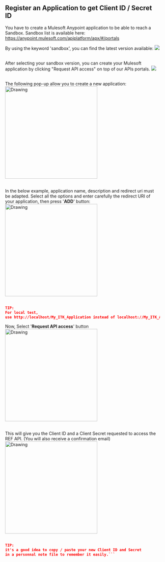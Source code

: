 ## Register an Application to get Client ID / Secret ID

You have to create a Mulesoft Anypoint application to be able to reach a Sandbox.
Sandbox list is available here: https://anypoint.mulesoft.com/apiplatform/apx/#/portals

By using the keyword 'sandbox', you can find the latest version available:
  ![](/posts/files/itk-start-ref-api-101/assets/images/Start-REF-API-101-01.jpg)<br/><br/>

After selecting your sandbox version, you can create your Mulesoft application by clicking "Request API access" on top of our APIs portals.
  ![](/posts/files/itk-start-ref-api-101/assets/images/Start-REF-API-101-02.jpg)<br/><br/>

The following pop-up allow you to create a new application:
<img src="/posts/files/itk-start-ref-api-101/assets/images/Start-REF-API-101-03.jpg" alt="Drawing" style="width: 300px"/><br/><br/>

In the below example, application name, description and redirect uri must be adapted.
Select all the options and enter carefully the redirect URI of your application,
then press '**ADD**' button:
<img src="/posts/files/itk-start-ref-api-101/assets/images/Start-REF-API-101-04.jpg" alt="Drawing" style="width: 300px"/><br/><br/>

```json
TIP:
For local test, 
use http://localhost/My_ITK_Application instead of localhost://My_ITK_Application
```

Now, Select '**Request API access**' button
<img src="/posts/files/itk-start-ref-api-101/assets/images/Start-REF-API-101-05.jpg" alt="Drawing" style="width: 300px;"/>
<br/><br/>

This will give you the Client ID and a Client Secret  requested to access the REF API.
(You will also receive a confirmation email)
<img src="/posts/files/itk-start-ref-api-101/assets/images/Start-REF-API-101-06.jpg" align=center alt="Drawing" style="width: 300px;"/><br/><br/>

```json
TIP:
it's a good idea to copy / paste your new Client ID and Secret 
in a personnal note file to remember it easily.```

